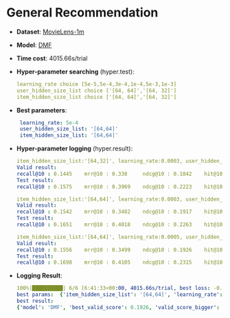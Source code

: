 # General Recommendation

- **Dataset**: [MovieLens-1m](../../md/ml-1m_general.md)

- **Model**: [DMF](https://recbole.io/docs/user_guide/model/general/dmf.html)

- **Time cost**: 4015.66s/trial

- **Hyper-parameter searching** (hyper.test):

  ```yaml
  learning_rate choice [5e-5,5e-4,3e-4,1e-4,5e-3,1e-3] 
  user_hidden_size_list choice ['[64, 64]','[64, 32]'] 
  item_hidden_size_list choice ['[64, 64]','[64, 32]']
  ```

- **Best parameters**:

  ```yaml
   learning_rate: 5e-4                                         
   user_hidden_size_list: '[64,64]'                        
   item_hidden_size_list: '[64,64]'
  ```

- **Hyper-parameter logging** (hyper.result):

  ```yaml
  item_hidden_size_list:'[64,32]', learning_rate:0.0003, user_hidden_size_list:'[64,32]'
  Valid result:
  recall@10 : 0.1445    mrr@10 : 0.338     ndcg@10 : 0.1842    hit@10 : 0.6705    precision@10 : 0.1394
  Test result:
  recall@10 : 0.1575    mrr@10 : 0.3969    ndcg@10 : 0.2223    hit@10 : 0.6884    precision@10 : 0.1673

  item_hidden_size_list:'[64,64]', learning_rate:0.0003, user_hidden_size_list:'[64,64]'
  Valid result:
  recall@10 : 0.1542    mrr@10 : 0.3482    ndcg@10 : 0.1917    hit@10 : 0.6864    precision@10 : 0.1433
  Test result:
  recall@10 : 0.1651    mrr@10 : 0.4018    ndcg@10 : 0.2263    hit@10 : 0.7069    precision@10 : 0.1692

  item_hidden_size_list:'[64,64]', learning_rate:0.0005, user_hidden_size_list:'[64,64]'
  Valid result:
  recall@10 : 0.1556    mrr@10 : 0.3499    ndcg@10 : 0.1926    hit@10 : 0.692     precision@10 : 0.1434
  Test result:
  recall@10 : 0.1698    mrr@10 : 0.4105    ndcg@10 : 0.2315    hit@10 : 0.7147    precision@10 : 0.1716
  ```

- **Logging Result**:

  ```yaml
  100%|██████████| 6/6 [6:41:33<00:00, 4015.66s/trial, best loss: -0.1926]
  best params:  {'item_hidden_size_list': '[64,64]', 'learning_rate': 0.0005, 'user_hidden_size_list': '[64,64]'}
  best result: 
  {'model': 'DMF', 'best_valid_score': 0.1926, 'valid_score_bigger': True, 'best_valid_result': OrderedDict([('recall@10', 0.1556), ('mrr@10', 0.3499), ('ndcg@10', 0.1926), ('hit@10', 0.692), ('precision@10', 0.1434)]), 'test_result': OrderedDict([('recall@10', 0.1698), ('mrr@10', 0.4105), ('ndcg@10', 0.2315), ('hit@10', 0.7147), ('precision@10', 0.1716)])}
  ```
